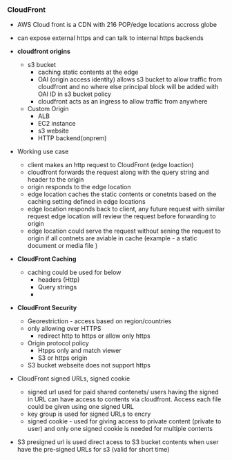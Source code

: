 ### <b> CloudFront </b> ###

- AWS Cloud front is a CDN with 216 POP/edge locations accross globe
- can expose external https and can talk to internal https backends

- <b>cloudfront origins</b>
   - s3 bucket
     - caching static contents at the edge
     - OAI (origin access identity) allows s3 bucket to allow traffic from cloudfront and no where else
     principal block will be added with OAI ID in s3 bucket policy
     - cloudfront acts as an ingress to allow traffic from anywhere
  - Custom Origin
    - ALB
    - EC2 instance
    - s3 website
    - HTTP backend(onprem)
- Working use case
  - client makes an http request to CloudFront (edge loaction)
  - cloudfront forwards the request along with the query string and header to the origin 
  - origin responds to the edge location
  - edge location caches the static contents or conetnts based on the caching setting defined in edge locations
  - edge location responds back to client, any future request with similar request edge location will review the request before forwarding to origin
  - edge location could serve the request without sening the request to origin if all contnets are aviable in cache (example - a static document or media file )


- <b> CloudFront Caching</b>
  - caching could be used for below
    - headers (Http)
    - Query strings
    - 
- <b>CloudFront Security</b>
  - Georestriction - access based on region/countries
  - only allowing over HTTPS
    - redirect http to https or allow only https
  - Origin protocol policy
    - Htpps only and match viewer
    - S3 or https origin
  - S3 bucket webseite does not support https
- CloudFront signed URLs, signed cookie
  - signed url used for paid shared contenets/ users having the signed in URL can have access to contents via cloudfront. Access each file could be given using one signed URL
  - key group is used for signed URLs to encry
  - signed cookie - used for giving access to private content (private to user) and only one signed cookie is needed for multiple contents
- S3 presigned url is used direct acess to S3 bucket contents when user have the pre-signed URLs for s3 (valid for short time)
